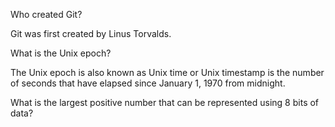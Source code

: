 
 Who created Git?

 Git was first created by Linus Torvalds.

 What is the Unix epoch?

 The Unix epoch is also known as Unix time or Unix timestamp is the number of seconds that have elapsed since January 1, 1970 from midnight.

 What is the largest positive number that can be represented using 8 bits of data?
